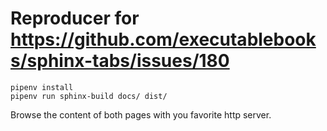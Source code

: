 # Reproducer for https://github.com/executablebooks/sphinx-tabs/issues/180

```
pipenv install
pipenv run sphinx-build docs/ dist/
```
Browse the content of both pages with you favorite http server.
